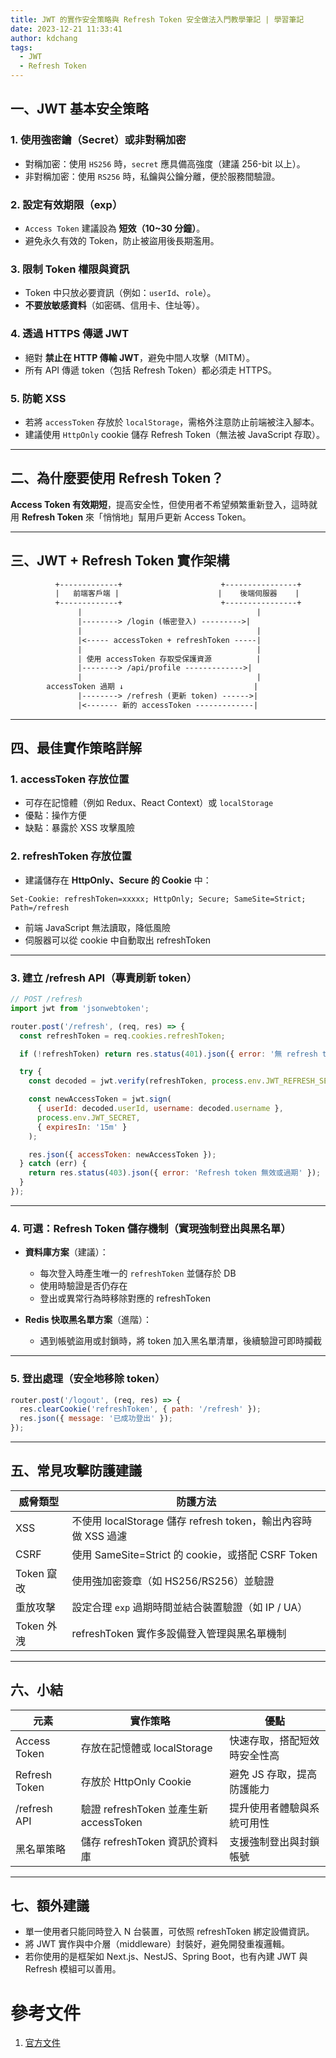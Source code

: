 ```yaml
---
title: JWT 的實作安全策略與 Refresh Token 安全做法入門教學筆記 | 學習筆記
date: 2023-12-21 11:33:41
author: kdchang
tags:
  - JWT
  - Refresh Token
---
```


## 一、JWT 基本安全策略

### 1. **使用強密鑰（Secret）或非對稱加密**

- 對稱加密：使用 `HS256` 時，`secret` 應具備高強度（建議 256-bit 以上）。
- 非對稱加密：使用 `RS256` 時，私鑰與公鑰分離，便於服務間驗證。

### 2. **設定有效期限（exp）**

- `Access Token` 建議設為 **短效（10\~30 分鐘）**。
- 避免永久有效的 Token，防止被盜用後長期濫用。

### 3. **限制 Token 權限與資訊**

- Token 中只放必要資訊（例如：`userId`、`role`）。
- **不要放敏感資料**（如密碼、信用卡、住址等）。

### 4. **透過 HTTPS 傳遞 JWT**

- 絕對 **禁止在 HTTP 傳輸 JWT**，避免中間人攻擊（MITM）。
- 所有 API 傳遞 token（包括 Refresh Token）都必須走 HTTPS。

### 5. **防範 XSS**

- 若將 `accessToken` 存放於 `localStorage`，需格外注意防止前端被注入腳本。
- 建議使用 `HttpOnly` cookie 儲存 Refresh Token（無法被 JavaScript 存取）。

---

## 二、為什麼要使用 Refresh Token？

**Access Token 有效期短**，提高安全性，但使用者不希望頻繁重新登入，這時就用 **Refresh Token** 來「悄悄地」幫用戶更新 Access Token。

---

## 三、JWT + Refresh Token 實作架構

```txt
          +-------------+                      +----------------+
          |   前端客戶端 |                      |    後端伺服器    |
          +-------------+                      +----------------+
               |                                       |
               |--------> /login (帳密登入) --------->|
               |                                       |
               |<----- accessToken + refreshToken -----|
               |                                       |
               | 使用 accessToken 存取受保護資源          |
               |--------> /api/profile ------------->|
               |                                       |
        accessToken 過期 ↓                             |
               |--------> /refresh (更新 token) ------>|
               |<------- 新的 accessToken -------------|
```

---

## 四、最佳實作策略詳解

### 1. **accessToken 存放位置**

- 可存在記憶體（例如 Redux、React Context）或 `localStorage`
- 優點：操作方便
- 缺點：暴露於 XSS 攻擊風險

### 2. **refreshToken 存放位置**

- 建議儲存在 **HttpOnly、Secure 的 Cookie** 中：

```http
Set-Cookie: refreshToken=xxxxx; HttpOnly; Secure; SameSite=Strict; Path=/refresh
```

- 前端 JavaScript 無法讀取，降低風險
- 伺服器可以從 cookie 中自動取出 refreshToken

---

### 3. **建立 /refresh API（專責刷新 token）**

```js
// POST /refresh
import jwt from 'jsonwebtoken';

router.post('/refresh', (req, res) => {
  const refreshToken = req.cookies.refreshToken;

  if (!refreshToken) return res.status(401).json({ error: '無 refresh token' });

  try {
    const decoded = jwt.verify(refreshToken, process.env.JWT_REFRESH_SECRET);

    const newAccessToken = jwt.sign(
      { userId: decoded.userId, username: decoded.username },
      process.env.JWT_SECRET,
      { expiresIn: '15m' }
    );

    res.json({ accessToken: newAccessToken });
  } catch (err) {
    return res.status(403).json({ error: 'Refresh token 無效或過期' });
  }
});
```

---

### 4. **可選：Refresh Token 儲存機制（實現強制登出與黑名單）**

- **資料庫方案**（建議）：

  - 每次登入時產生唯一的 `refreshToken` 並儲存於 DB
  - 使用時驗證是否仍存在
  - 登出或異常行為時移除對應的 refreshToken

- **Redis 快取黑名單方案**（進階）：

  - 遇到帳號盜用或封鎖時，將 token 加入黑名單清單，後續驗證可即時攔截

---

### 5. **登出處理（安全地移除 token）**

```js
router.post('/logout', (req, res) => {
  res.clearCookie('refreshToken', { path: '/refresh' });
  res.json({ message: '已成功登出' });
});
```

---

## 五、常見攻擊防護建議

| 威脅類型   | 防護方法                                                      |
| ---------- | ------------------------------------------------------------- |
| XSS        | 不使用 localStorage 儲存 refresh token，輸出內容時做 XSS 過濾 |
| CSRF       | 使用 SameSite=Strict 的 cookie，或搭配 CSRF Token             |
| Token 竄改 | 使用強加密簽章（如 HS256/RS256）並驗證                        |
| 重放攻擊   | 設定合理 `exp` 過期時間並結合裝置驗證（如 IP / UA）           |
| Token 外洩 | refreshToken 實作多設備登入管理與黑名單機制                   |

---

## 六、小結

| 元素          | 實作策略                               | 優點                         |
| ------------- | -------------------------------------- | ---------------------------- |
| Access Token  | 存放在記憶體或 localStorage            | 快速存取，搭配短效時安全性高 |
| Refresh Token | 存放於 HttpOnly Cookie                 | 避免 JS 存取，提高防護能力   |
| /refresh API  | 驗證 refreshToken 並產生新 accessToken | 提升使用者體驗與系統可用性   |
| 黑名單策略    | 儲存 refreshToken 資訊於資料庫         | 支援強制登出與封鎖帳號       |

---

## 七、額外建議

- 單一使用者只能同時登入 N 台裝置，可依照 refreshToken 綁定設備資訊。
- 將 JWT 實作與中介層（middleware）封裝好，避免開發重複邏輯。
- 若你使用的是框架如 Next.js、NestJS、Spring Boot，也有內建 JWT 與 Refresh 模組可以善用。

# 參考文件

1. [官方文件](https://www.prisma.io/docs)

